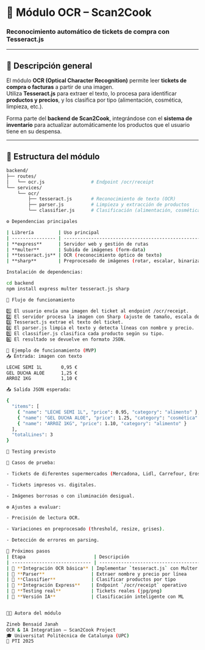 # 🧠 Módulo OCR – Scan2Cook  
### Reconocimiento automático de tickets de compra con **Tesseract.js**

---

## 📄 Descripción general

El módulo **OCR (Optical Character Recognition)** permite leer **tickets de compra o facturas** a partir de una imagen.  
Utiliza **Tesseract.js** para extraer el texto, lo procesa para identificar **productos y precios**, y los clasifica por tipo (alimentación, cosmética, limpieza, etc.).

Forma parte del **backend de Scan2Cook**, integrándose con el **sistema de inventario** para actualizar automáticamente los productos que el usuario tiene en su despensa.

---

## 🧩 Estructura del módulo

```bash
backend/
├── routes/
│   └── ocr.js                 # Endpoint /ocr/receipt
└── services/
    └── ocr/
        ├── tesseract.js       # Reconocimiento de texto (OCR)
        ├── parser.js          # Limpieza y extracción de productos
        └── classifier.js      # Clasificación (alimentación, cosmética, etc.)

⚙️ Dependencias principales

| Librería         | Uso principal                                        |
| ---------------- | ---------------------------------------------------- |
| **express**      | Servidor web y gestión de rutas                      |
| **multer**       | Subida de imágenes (form-data)                       |
| **tesseract.js** | OCR (reconocimiento óptico de texto)                 |
| **sharp**        | Preprocesado de imágenes (rotar, escalar, binarizar) |

Instalación de dependencias:

cd backend
npm install express multer tesseract.js sharp

🚀 Flujo de funcionamiento

1️⃣ El usuario envía una imagen del ticket al endpoint /ocr/receipt.
2️⃣ El servidor procesa la imagen con Sharp (ajuste de tamaño, escala de grises, binarización).
3️⃣ Tesseract.js extrae el texto del ticket.
4️⃣ El parser.js limpia el texto y detecta líneas con nombre y precio.
5️⃣ El classifier.js clasifica cada producto según su tipo.
6️⃣ El resultado se devuelve en formato JSON.

🧠 Ejemplo de funcionamiento (MVP)
📥 Entrada: imagen con texto

LECHE SEMI 1L       0,95 €
GEL DUCHA ALOE      1,25 €
ARROZ 1KG           1,10 €

📤 Salida JSON esperada:

{
  "items": [
    { "name": "LECHE SEMI 1L", "price": 0.95, "category": "alimento" },
    { "name": "GEL DUCHA ALOE", "price": 1.25, "category": "cosmética" },
    { "name": "ARROZ 1KG", "price": 1.10, "category": "alimento" }
  ],
  "totalLines": 3
}

🧪 Testing previsto

🧾 Casos de prueba:

- Tickets de diferentes supermercados (Mercadona, Lidl, Carrefour, Eroski).

- Tickets impresos vs. digitales.

- Imágenes borrosas o con iluminación desigual.

⚙️ Ajustes a evaluar:

- Precisión de lectura OCR.

- Variaciones en preprocesado (threshold, resize, grises).

- Detección de errores en parsing.

🧭 Próximos pasos
| Etapa                         | Descripción                           | Estado           |
| ----------------------------- | ------------------------------------- | ---------------- |
| 🧩 **Integración OCR básica** | Implementar `tesseract.js` con Multer | ✅ Hecho          |
| 🧠 **Parser**                 | Extraer nombre y precio por línea     | 🔜 En desarrollo |
| 🎯 **Classifier**             | Clasificar productos por tipo         | 🔜 Pendiente     |
| 🔌 **Integración Express**    | Endpoint `/ocr/receipt` operativo     | ✅ Hecho          |
| 🧪 **Testing real**           | Tickets reales (jpg/png)              | 🔜 Parcialmente       |
| 🤖 **Versión IA**             | Clasificación inteligente con ML      | 🧩 Futuro        |


👩‍💻 Autora del módulo

Zineb Bensaid Janah
OCR & IA Integration – Scan2Cook Project
🎓 Universitat Politècnica de Catalunya (UPC)
📆 PTI 2025